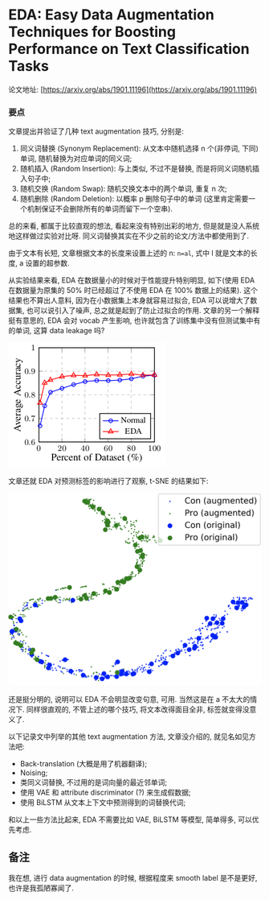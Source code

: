 # EDA: Easy Data Augmentation Techniques for Boosting Performance on Text Classification Tasks

论文地址: [https://arxiv.org/abs/1901.11196](https://arxiv.org/abs/1901.11196)

### 要点

文章提出并验证了几种 text augmentation 技巧, 分别是:

1. 同义词替换 \(Synonym Replacement\): 从文本中随机选择 n 个\(非停词, 下同\)单词, 随机替换为对应单词的同义词;
2. 随机插入 \(Random Insertion\): 与上类似, 不过不是替换, 而是将同义词随机插入句子中;
3. 随机交换 \(Random Swap\): 随机交换文本中的两个单词, 重复 n 次;
4. 随机删除 \(Random Deletion\): 以概率 p 删除句子中的单词 \(这里肯定需要一个机制保证不会删除所有的单词而留下一个空串\).

总的来看, 都属于比较直观的想法, 看起来没有特别出彩的地方, 但是就是没人系统地这样做过实验对比呀. 同义词替换其实在不少之前的论文/方法中都使用到了.

由于文本有长短, 文章根据文本的长度来设置上述的 n: `n=al`, 式中 l 就是文本的长度, a 设置的超参数.

从实验结果来看, EDA 在数据量小的时候对于性能提升特别明显, 如下\(使用 EDA 在数据量为原集的 50% 时已经超过了不使用 EDA 在 100% 数据上的结果\). 这个结果也不算出人意料, 因为在小数据集上本身就容易过拟合, EDA 可以说增大了数据集, 也可以说引入了噪声, 总之就是起到了防止过拟合的作用. 文章的另一个解释挺有意思的, EDA 会对 vocab 产生影响, 也许就包含了训练集中没有但测试集中有的单词, 这算 data leakage 吗?

![eda\_performance\_wrt\_percent.png](../../.gitbook/assets/eda_performance_wrt_percent.png)

文章还就 EDA 对预测标签的影响进行了观察, t-SNE 的结果如下:

![eda\_tsne.png](../../.gitbook/assets/eda_tsne.png)

还是挺分明的, 说明可以 EDA 不会明显改变句意, 可用. 当然这是在 a 不太大的情况下. 同样很直观的, 不管上述的哪个技巧, 将文本改得面目全非, 标签就变得没意义了.

以下记录文中列举的其他 text augmentation 方法, 文章没介绍的, 就见名如见方法吧:

* Back-translation \(大概是用了机器翻译\);
* Noising;
* 类同义词替换, 不过用的是词向量的最近邻单词;
* 使用 VAE 和 attribute discriminator \(?\) 来生成假数据;
* 使用 BiLSTM 从文本上下文中预测得到的词替换代词;

和以上一些方法比起来, EDA 不需要比如 VAE, BiLSTM 等模型, 简单得多, 可以优先考虑.

## 备注

我在想, 进行 data augmentation 的时候, 根据程度来 smooth label 是不是更好, 也许是我孤陋寡闻了.

